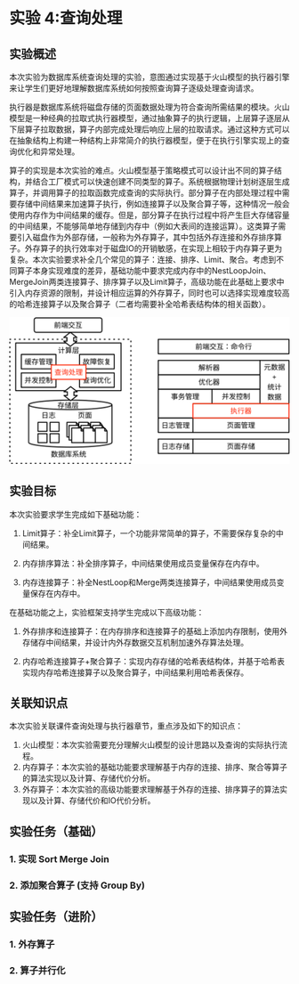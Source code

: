 # 实验 4:查询处理

## 实验概述
本次实验为数据库系统查询处理的实验，意图通过实现基于火山模型的执行器引擎来让学生们更好地理解数据库系统如何按照查询算子逐级处理查询请求。

执行器是数据库系统将磁盘存储的页面数据处理为符合查询所需结果的模块。火山模型是一种经典的拉取式执行器模型，通过抽象算子的执行逻辑，上层算子逐层从下层算子拉取数据，算子内部完成处理后响应上层的拉取请求。通过这种方式可以在抽象结构上构建一种结构上非常简介的执行器模型，便于在执行引擎实现上的查询优化和异常处理。

<!--TODO:火山模型结构图-->

算子的实现是本次实验的难点。火山模型基于策略模式可以设计出不同的算子结构，并结合工厂模式可以快速创建不同类型的算子。系统根据物理计划树逐层生成算子，并调用算子的拉取函数完成查询的实际执行。部分算子在内部处理过程中需要存储中间结果来加速算子执行，例如连接算子以及聚合算子等，这种情况一般会使用内存作为中间结果的缓存。但是，部分算子在执行过程中将产生巨大存储容量的中间结果，不能够简单地存储到内存中（例如大表间的连接运算）。这类算子需要引入磁盘作为外部存储，一般称为外存算子，其中包括外存连接和外存排序算子。外存算子的执行效率对于磁盘IO的开销敏感，在实现上相较于内存算子更为复杂。本次实验要求补全几个常见的算子：连接、排序、Limit、聚合。考虑到不同算子本身实现难度的差异，基础功能中要求完成内存中的NestLoopJoin、MergeJoin两类连接算子、排序算子以及Limit算子，高级功能在此基础上要求中引入内存资源的限制，并设计相应运算的外存算子，同时也可以选择实现难度较高的哈希连接算子以及聚合算子（二者均需要补全哈希表结构体的相关函数）。

![](./pics/lab4-overview.svg) 

## 实验目标
本次实验要求学生完成如下基础功能：

1. Limit算子：补全Limit算子，一个功能非常简单的算子，不需要保存复杂的中间结果。

2. 内存排序算法：补全排序算子，中间结果使用成员变量保存在内存中。

3. 内存连接算子：补全NestLoop和Merge两类连接算子，中间结果使用成员变量保存在内存中。

在基础功能之上，实验框架支持学生完成以下高级功能：

1. 外存排序和连接算子：在内存排序和连接算子的基础上添加内存限制，使用外存储存中间结果，并设计内外存数据交互机制加速外存算法处理。

3. 内存哈希连接算子+聚合算子：实现内存存储的哈希表结构体，并基于哈希表实现内存哈希连接算子以及聚合算子，中间结果利用哈希表保存。


## 关联知识点

本次实验关联课件查询处理与执行器章节，重点涉及如下的知识点：

1. 火山模型：本次实验需要充分理解火山模型的设计思路以及查询的实际执行流程。
2. 内存算子：本次实验的基础功能要求理解基于内存的连接、排序、聚合等算子的算法实现以及计算、存储代价分析。
3. 外存算子：本次实验的高级功能要求理解基于外存的连接、排序算子的算法实现以及计算、存储代价和IO代价分析。


## 实验任务（基础）

### 1. 实现 Sort Merge Join

### 2. 添加聚合算子 (支持 Group By)

## 实验任务（进阶）

### 1. 外存算子

### 2. 算子并行化
